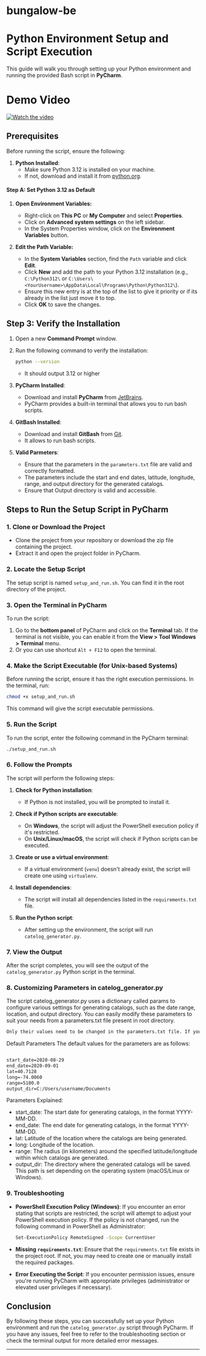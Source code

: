# bungalow-be


# Python Environment Setup and Script Execution

This guide will walk you through setting up your Python environment and running the provided Bash script in **PyCharm**.

# Demo Video
[![Watch the video](https://img.youtube.com/vi/bIzZ2eNQdZ0/0.jpg)](https://www.youtube.com/watch?v=bIzZ2eNQdZ0)


## Prerequisites

Before running the script, ensure the following:

1. **Python Installed**:
   - Make sure Python 3.12 is installed on your machine.
   - If not, download and install it from [python.org](https://www.python.org/downloads/).

#### Step A: Set Python 3.12 as Default

1. **Open Environment Variables:**
   - Right-click on **This PC** or **My Computer** and select **Properties**.
   - Click on **Advanced system settings** on the left sidebar.
   - In the System Properties window, click on the **Environment Variables** button.

2. **Edit the Path Variable:**
   - In the **System Variables** section, find the `Path` variable and click **Edit**.
   - Click **New** and add the path to your Python 3.12 installation (e.g., `C:\Python312\` or `C:\Users\<YourUsername>\AppData\Local\Programs\Python\Python312\`).
   - Ensure this new entry is at the top of the list to give it priority or if its already in the list just move it to top.
   - Click **OK** to save the changes.





## Step 3: Verify the Installation

1. Open a new **Command Prompt** window.
2. Run the following command to verify the installation:

   ```bash
   python --version
   ```
   - It should output 3.12 or higher

2. **PyCharm Installed**:
   - Download and install **PyCharm** from [JetBrains](https://www.jetbrains.com/pycharm/download/).
   - PyCharm provides a built-in terminal that allows you to run bash scripts.

3. **GitBash Installed**:
   - Download and install **GitBash** from [Git](https://git-scm.com/downloads).
   - It allows to run bash scripts.

4. **Valid Parmeters**:
   - Ensure that the parameters in the `parameters.txt` file are valid and correctly formatted.
   - The parameters include the start and end dates, latitude, longitude, range, and output directory for the generated catalogs.
   - Ensure that Output directory is valid and accessible.


## Steps to Run the Setup Script in PyCharm

### 1. Clone or Download the Project

- Clone the project from your repository or download the zip file containing the project.
- Extract it and open the project folder in PyCharm.

### 2. Locate the Setup Script

The setup script is named `setup_and_run.sh`. You can find it in the root directory of the project.

### 3. Open the Terminal in PyCharm

To run the script:

1. Go to the **bottom panel** of PyCharm and click on the **Terminal** tab. If the terminal is not visible, you can enable it from the **View > Tool Windows > Terminal** menu.
2. Or you can use shortcut `Alt + F12` to open the terminal.

### 4. Make the Script Executable (for Unix-based Systems)

Before running the script, ensure it has the right execution permissions. In the terminal, run:

```bash
chmod +x setup_and_run.sh
```

This command will give the script executable permissions.

### 5. Run the Script

To run the script, enter the following command in the PyCharm terminal:

```bash
./setup_and_run.sh
```

### 6. Follow the Prompts

The script will perform the following steps:

1. **Check for Python installation**:
   - If Python is not installed, you will be prompted to install it.
   
2. **Check if Python scripts are executable**:
   - On **Windows**, the script will adjust the PowerShell execution policy if it's restricted.
   - On **Unix/Linux/macOS**, the script will check if Python scripts can be executed.
   
3. **Create or use a virtual environment**:
   - If a virtual environment (`venv`) doesn't already exist, the script will create one using `virtualenv`.
   
4. **Install dependencies**:
   - The script will install all dependencies listed in the `requirements.txt` file.

5. **Run the Python script**:
   - After setting up the environment, the script will run `catelog_generator.py`.

### 7. View the Output

After the script completes, you will see the output of the `catelog_generator.py` Python script in the terminal.

### 8. Customizing Parameters in catelog_generator.py

The script catelog_generator.py uses a dictionary called params to configure various settings for generating catalogs, such as the date range, location, and output directory. 
You can easily modify these parameters to suit your needs from a parameters.txt file present in root directory.

```txt
Only their values need to be changed in the parameters.txt file. If you change the key names, the script may not work as expected.
```

Default Parameters
The default values for the parameters are as follows:

``` txt

start_date=2020-08-29
end_date=2020-09-01
lat=40.7128
long=-74.0060
range=5100.0
output_dir=C:/Users/username/Documents

```

Parameters Explained:
- start_date: The start date for generating catalogs, in the format YYYY-MM-DD.
- end_date: The end date for generating catalogs, in the format YYYY-MM-DD.
- lat: Latitude of the location where the catalogs are being generated.
- long: Longitude of the location.
- range: The radius (in kilometers) around the specified latitude/longitude within which catalogs are generated.
- output_dir: The directory where the generated catalogs will be saved. This path is set depending on the operating system (macOS/Linux or Windows).

### 9. Troubleshooting

- **PowerShell Execution Policy (Windows)**:
  If you encounter an error stating that scripts are restricted, the script will attempt to adjust your PowerShell execution policy. If the policy is not changed, run the following command in PowerShell as Administrator:

  ```bash
  Set-ExecutionPolicy RemoteSigned -Scope CurrentUser
  ```

- **Missing `requirements.txt`**:
  Ensure that the `requirements.txt` file exists in the project root. If not, you may need to create one or manually install the required packages.

- **Error Executing the Script**:
  If you encounter permission issues, ensure you're running PyCharm with appropriate privileges (administrator or elevated user privileges if necessary).

## Conclusion

By following these steps, you can successfully set up your Python environment and run the `catelog_generator.py` script through PyCharm. If you have any issues, feel free to refer to the troubleshooting section or check the terminal output for more detailed error messages.

---